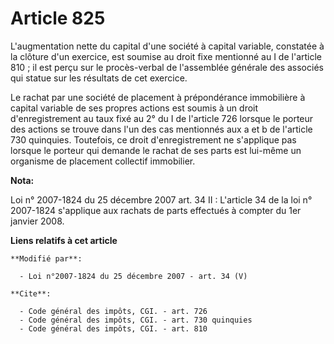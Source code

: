 # Article 825

L'augmentation nette du capital d'une société à capital variable, constatée à la clôture d'un exercice, est soumise au droit
fixe mentionné au I de l'article 810 ; il est perçu sur le procès-verbal de l'assemblée générale des associés qui statue sur
les résultats de cet exercice. 

Le rachat par une société de placement à prépondérance immobilière à capital variable de ses propres actions est soumis à un
droit d'enregistrement au taux fixé au 2° du I de l'article 726 lorsque le porteur des actions se trouve dans l'un des cas
mentionnés aux a et b de l'article 730 quinquies. Toutefois, ce droit d'enregistrement ne s'applique pas lorsque le porteur
qui demande le rachat de ses parts est lui-même un organisme de placement collectif immobilier.

**Nota:**

Loi n° 2007-1824 du 25 décembre 2007 art. 34 II : L'article 34 de la loi n° 2007-1824 s'applique aux rachats de parts
effectués à compter du 1er janvier 2008.

**Liens relatifs à cet article**

	**Modifié par**:

	  - Loi n°2007-1824 du 25 décembre 2007 - art. 34 (V)

	**Cite**:

	  - Code général des impôts, CGI. - art. 726
	  - Code général des impôts, CGI. - art. 730 quinquies
	  - Code général des impôts, CGI. - art. 810
